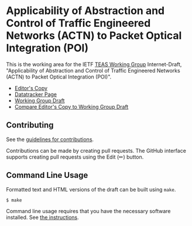 # Applicability of Abstraction and Control of Traffic Engineered Networks (ACTN) to Packet Optical Integration (POI)

This is the working area for the IETF [TEAS Working Group](https://datatracker.ietf.org/wg/teas/documents/) Internet-Draft, "Applicability of Abstraction and Control of Traffic Engineered Networks (ACTN) to Packet Optical Integration (POI)".

* [Editor's Copy](https://IETF-TEAS-WG.github.io/actn-poi/#go.draft-ietf-teas-actn-poi-applicability.html)
* [Datatracker Page](https://datatracker.ietf.org/doc/draft-ietf-teas-actn-poi-applicability)
* [Working Group Draft](https://datatracker.ietf.org/doc/html/draft-ietf-teas-actn-poi-applicability)
* [Compare Editor's Copy to Working Group Draft](https://IETF-TEAS-WG.github.io/actn-poi/#go.draft-ietf-teas-actn-poi-applicability.diff)


## Contributing

See the
[guidelines for contributions](https://github.com/IETF-TEAS-WG/actn-poi/blob/main/CONTRIBUTING.md).

Contributions can be made by creating pull requests.
The GitHub interface supports creating pull requests using the Edit (✏) button.


## Command Line Usage

Formatted text and HTML versions of the draft can be built using `make`.

```sh
$ make
```

Command line usage requires that you have the necessary software installed.  See
[the instructions](https://github.com/martinthomson/i-d-template/blob/main/doc/SETUP.md).

